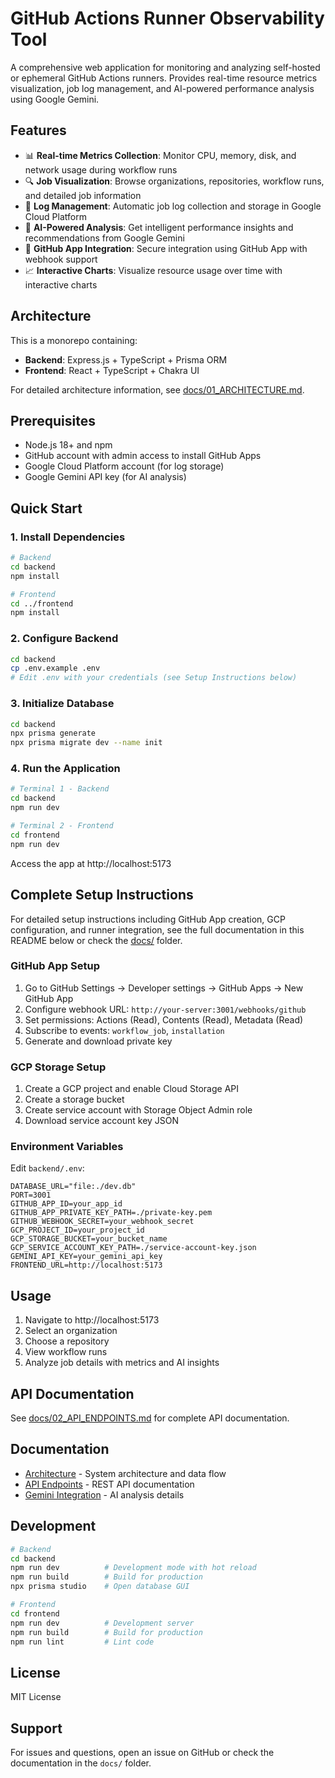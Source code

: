 # GitHub Actions Runner Observability Tool

A comprehensive web application for monitoring and analyzing self-hosted or ephemeral GitHub Actions runners. Provides real-time resource metrics visualization, job log management, and AI-powered performance analysis using Google Gemini.

## Features

- 📊 **Real-time Metrics Collection**: Monitor CPU, memory, disk, and network usage during workflow runs
- 🔍 **Job Visualization**: Browse organizations, repositories, workflow runs, and detailed job information
- 📝 **Log Management**: Automatic job log collection and storage in Google Cloud Platform
- 🤖 **AI-Powered Analysis**: Get intelligent performance insights and recommendations from Google Gemini
- 🔐 **GitHub App Integration**: Secure integration using GitHub App with webhook support
- 📈 **Interactive Charts**: Visualize resource usage over time with interactive charts

## Architecture

This is a monorepo containing:
- **Backend**: Express.js + TypeScript + Prisma ORM
- **Frontend**: React + TypeScript + Chakra UI

For detailed architecture information, see [docs/01_ARCHITECTURE.md](docs/01_ARCHITECTURE.md).

## Prerequisites

- Node.js 18+ and npm
- GitHub account with admin access to install GitHub Apps
- Google Cloud Platform account (for log storage)
- Google Gemini API key (for AI analysis)

## Quick Start

### 1. Install Dependencies

```bash
# Backend
cd backend
npm install

# Frontend
cd ../frontend
npm install
```

### 2. Configure Backend

```bash
cd backend
cp .env.example .env
# Edit .env with your credentials (see Setup Instructions below)
```

### 3. Initialize Database

```bash
cd backend
npx prisma generate
npx prisma migrate dev --name init
```

### 4. Run the Application

```bash
# Terminal 1 - Backend
cd backend
npm run dev

# Terminal 2 - Frontend
cd frontend
npm run dev
```

Access the app at http://localhost:5173

## Complete Setup Instructions

For detailed setup instructions including GitHub App creation, GCP configuration, and runner integration, see the full documentation in this README below or check the [docs/](docs/) folder.

### GitHub App Setup

1. Go to GitHub Settings → Developer settings → GitHub Apps → New GitHub App
2. Configure webhook URL: `http://your-server:3001/webhooks/github`
3. Set permissions: Actions (Read), Contents (Read), Metadata (Read)
4. Subscribe to events: `workflow_job`, `installation`
5. Generate and download private key

### GCP Storage Setup

1. Create a GCP project and enable Cloud Storage API
2. Create a storage bucket
3. Create service account with Storage Object Admin role
4. Download service account key JSON

### Environment Variables

Edit `backend/.env`:

```env
DATABASE_URL="file:./dev.db"
PORT=3001
GITHUB_APP_ID=your_app_id
GITHUB_APP_PRIVATE_KEY_PATH=./private-key.pem
GITHUB_WEBHOOK_SECRET=your_webhook_secret
GCP_PROJECT_ID=your_project_id
GCP_STORAGE_BUCKET=your_bucket_name
GCP_SERVICE_ACCOUNT_KEY_PATH=./service-account-key.json
GEMINI_API_KEY=your_gemini_api_key
FRONTEND_URL=http://localhost:5173
```

## Usage

1. Navigate to http://localhost:5173
2. Select an organization
3. Choose a repository
4. View workflow runs
5. Analyze job details with metrics and AI insights

## API Documentation

See [docs/02_API_ENDPOINTS.md](docs/02_API_ENDPOINTS.md) for complete API documentation.

## Documentation

- [Architecture](docs/01_ARCHITECTURE.md) - System architecture and data flow
- [API Endpoints](docs/02_API_ENDPOINTS.md) - REST API documentation
- [Gemini Integration](docs/03_GEMINI_INTEGRATION.md) - AI analysis details

## Development

```bash
# Backend
cd backend
npm run dev          # Development mode with hot reload
npm run build        # Build for production
npx prisma studio    # Open database GUI

# Frontend
cd frontend
npm run dev          # Development server
npm run build        # Build for production
npm run lint         # Lint code
```

## License

MIT License

## Support

For issues and questions, open an issue on GitHub or check the documentation in the `docs/` folder.
